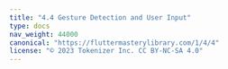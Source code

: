 ```yaml
---
title: "4.4 Gesture Detection and User Input"
type: docs
nav_weight: 44000
canonical: "https://fluttermasterylibrary.com/1/4/4"
license: "© 2023 Tokenizer Inc. CC BY-NC-SA 4.0"
---
```


